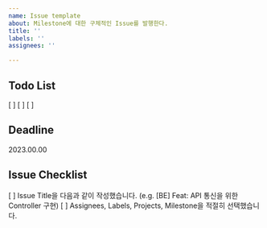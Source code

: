 ```yaml
---
name: Issue template
about: Milestone에 대한 구체적인 Issue를 발행한다.
title: ''
labels: ''
assignees: ''

---
```


## Todo List

[ ]
[ ]
[ ]

## Deadline
2023.00.00


## Issue Checklist

[ ] Issue Title을 다음과 같이 작성했습니다. (e.g. [BE] Feat: API 통신을 위한 Controller 구현)
[ ] Assignees, Labels, Projects, Milestone을 적절히 선택했습니다.
